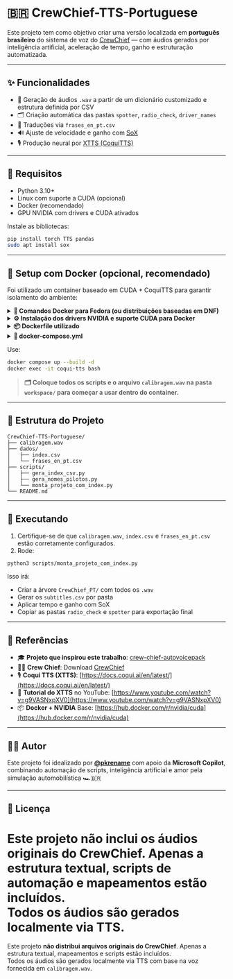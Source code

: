 # 🇧🇷 CrewChief-TTS-Portuguese

Este projeto tem como objetivo criar uma versão localizada em **português brasileiro** do sistema de voz do [CrewChief](http://thecrewchief.org/) — com áudios gerados por inteligência artificial, aceleração de tempo, ganho e estruturação automatizada.

---

## ✨ Funcionalidades

- 🔁 Geração de áudios `.wav` a partir de um dicionário customizado e estrutura definida por CSV
- 🗂️ Criação automática das pastas `spotter`, `radio_check`, `driver_names`
- 🧠 Traduções via `frases_en_pt.csv`
- 🔊 Ajuste de velocidade e ganho com [SoX](http://sox.sourceforge.net/)
- 🎙️ Produção neural por [XTTS (CoquiTTS)](https://docs.coqui.ai/en/latest/)

---

## 🧰 Requisitos

- Python 3.10+
- Linux com suporte a CUDA (opcional)
- Docker (recomendado)
- GPU NVIDIA com drivers e CUDA ativados

Instale as bibliotecas:

```bash
pip install torch TTS pandas
sudo apt install sox
```

---

## 🐳 Setup com Docker (opcional, recomendado)

Foi utilizado um container baseado em CUDA + CoquiTTS para garantir isolamento do ambiente:

<details>
<summary><strong>🧱 Comandos Docker para Fedora (ou distribuições baseadas em DNF)</strong></summary>

```bash
# Instale o Docker
sudo dnf install -y dnf-plugins-core
sudo dnf config-manager --add-repo https://download.docker.com/linux/fedora/docker-ce.repo
sudo dnf install -y docker-ce docker-ce-cli containerd.io docker-buildx-plugin docker-compose-plugin
sudo systemctl start docker
sudo systemctl enable docker
sudo usermod -aG docker $USER
sudo systemctl restart docker
# (ou reinicie o sistema após esse passo)
```

</details>

<details>
<summary><strong>⚙️ Instalação dos drivers NVIDIA e suporte CUDA para Docker</strong></summary>

```bash
sudo dnf install akmod-nvidia
sudo dnf install xorg-x11-drv-nvidia-cuda
sudo dnf config-manager --add-repo https://nvidia.github.io/nvidia-docker/fedora/nvidia-docker.repo
sudo dnf install -y nvidia-docker2
sudo systemctl restart docker

# Verifique se está funcionando:
docker run --rm --gpus all nvidia/cuda:12.3.2-base-ubuntu22.04 nvidia-smi
```

</details>

<details>
<summary><strong>📦 Dockerfile utilizado</strong></summary>

```Dockerfile
FROM nvidia/cuda:12.3.2-runtime-ubuntu22.04

ENV DEBIAN_FRONTEND=noninteractive

RUN apt-get update && apt-get install -y \
    python3 \
    python3-pip \
    git \
    ffmpeg \
    && rm -rf /var/lib/apt/lists/*

RUN pip install --upgrade pip
RUN pip install TTS

WORKDIR /workspace
ENTRYPOINT ["bash"]
```
</details>

<details>
<summary><strong>🧩 docker-compose.yml</strong></summary>

```yaml
version: '3.9'
services:
  coqui-tts:
    build: .
    container_name: coqui-tts
    volumes:
      - ./workspace:/workspace
    deploy:
      resources:
        reservations:
          devices:
            - capabilities: [gpu]
    stdin_open: true
    tty: true
```

</details>

Use:

```bash
docker compose up --build -d
docker exec -it coqui-tts bash
```

> **🗂️ Coloque todos os scripts e o arquivo `calibragem.wav` na pasta `workspace/` para começar a usar dentro do container.**

---

## 🧠 Estrutura do Projeto

```
CrewChief-TTS-Portuguese/
├── calibragem.wav
├── dados/
│   ├── index.csv
│   └── frases_en_pt.csv
├── scripts/
│   ├── gera_index_csv.py
│   ├── gera_nomes_pilotos.py
│   └── monta_projeto_com_index.py
└── README.md
```

---

## 🚀 Executando

1. Certifique-se de que `calibragem.wav`, `index.csv` e `frases_en_pt.csv` estão corretamente configurados.
2. Rode:

```bash
python3 scripts/monta_projeto_com_index.py
```

Isso irá:
- Criar a árvore `CrewChief_PT/` com todos os `.wav`
- Gerar os `subtitles.csv` por pasta
- Aplicar tempo e ganho com SoX
- Copiar as pastas `radio_check` e `spotter` para exportação final

---

## 📑 Referências

- 🎓 **Projeto que inspirou este trabalho**: [crew-chief-autovoicepack](https://github.com/cktlco/crew-chief-autovoicepack)
- 👨‍🔧 **Crew Chief**: Download [CrewChief](https://thecrewchief.org/forumdisplay.php?28-Download-and-Links)
- 🎙️ **Coqui TTS (XTTS)**: [https://docs.coqui.ai/en/latest/](https://docs.coqui.ai/en/latest/)
- 🎥 **Tutorial do XTTS** no YouTube: [https://www.youtube.com/watch?v=g9VASNxpXV0](https://www.youtube.com/watch?v=g9VASNxpXV0)
- 📦 **Docker + NVIDIA** Base: [https://hub.docker.com/r/nvidia/cuda](https://hub.docker.com/r/nvidia/cuda)

---

## 👨‍🔧 Autor

Este projeto foi idealizado por **[@pkrename](https://github.com/pkrename)** com apoio da **Microsoft Copilot**, combinando automação de scripts, inteligência artificial e amor pela simulação automobilística 🏎️🇧🇷

---

## 📄 Licença

Este projeto não inclui os áudios originais do CrewChief. Apenas a estrutura textual, scripts de automação e mapeamentos estão incluídos.  
Todos os áudios são gerados localmente via TTS.
=======
Este projeto **não distribui arquivos originais do CrewChief**. Apenas a estrutura textual, mapeamentos e scripts estão incluídos.  
Todos os áudios são gerados localmente via TTS com base na voz fornecida em `calibragem.wav`.

